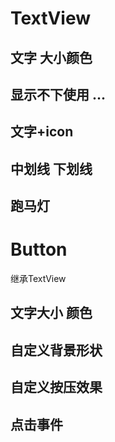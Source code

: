 # TextView

## 文字 大小颜色

## 显示不下使用 ...

## 文字+icon

## 中划线 下划线

## 跑马灯

# Button
继承TextView

## 文字大小 颜色

## 自定义背景形状

## 自定义按压效果

## 点击事件
